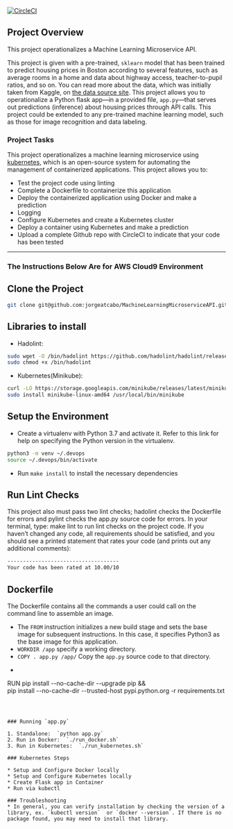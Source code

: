 [![CircleCI](https://dl.circleci.com/status-badge/img/gh/jorgeatcabo/MachineLearningMicroserviceAPI/tree/main.svg?style=svg)](https://dl.circleci.com/status-badge/redirect/gh/jorgeatcabo/MachineLearningMicroserviceAPI/tree/main)

## Project Overview

This project operationalizes a Machine Learning Microservice API. 

This project is given with a pre-trained, `sklearn` model that has been trained to predict housing prices in Boston according to several features, such as average rooms in a home and data about highway access, teacher-to-pupil ratios, and so on. You can read more about the data, which was initially taken from Kaggle, on [the data source site](https://www.kaggle.com/c/boston-housing). This project allows you to operationalize a Python flask app—in a provided file, `app.py`—that serves out predictions (inference) about housing prices through API calls. This project could be extended to any pre-trained machine learning model, such as those for image recognition and data labeling.

### Project Tasks

This project operationalizes a machine learning microservice using [kubernetes](https://kubernetes.io/), which is an open-source system for automating the management of containerized applications. This project allows you to:
* Test the project code using linting
* Complete a Dockerfile to containerize this application
* Deploy the containerized application using Docker and make a prediction
* Logging
* Configure Kubernetes and create a Kubernetes cluster
* Deploy a container using Kubernetes and make a prediction
* Upload a complete Github repo with CircleCI to indicate that your code has been tested

---
### The Instructions Below Are for AWS Cloud9 Environment

## Clone the Project
```bash
git clone git@github.com:jorgeatcabo/MachineLearningMicroserviceAPI.git
```

## Libraries to install
* Hadolint:
```bash
sudo wget -O /bin/hadolint https://github.com/hadolint/hadolint/releases/download/v2.12.0/hadolint-Linux-x86_64
sudo chmod +x /bin/hadolint
```

* Kubernetes(Minikube):
```bash
curl -LO https://storage.googleapis.com/minikube/releases/latest/minikube-linux-amd64
sudo install minikube-linux-amd64 /usr/local/bin/minikube
```


## Setup the Environment

* Create a virtualenv with Python 3.7 and activate it. Refer to this link for help on specifying the Python version in the virtualenv. 
```bash
python3 -m venv ~/.devops
source ~/.devops/bin/activate
```
* Run `make install` to install the necessary dependencies

## Run Lint Checks
This project also must pass two lint checks; hadolint checks the Dockerfile for errors and pylint checks the app.py source code for errors.
In your terminal, type: make lint to run lint checks on the project code. If you haven’t changed any code, all requirements should be satisfied, and you should see a printed statement that rates your code (and prints out any additional comments):
```bash
------------------------------------
Your code has been rated at 10.00/10
```

## Dockerfile
The Dockerfile contains all the commands a user could call on the command line to assemble an image.
 * The `FROM` instruction initializes a new build stage and sets the base image for subsequent instructions. In this case, it specifies Python3 as the base image for this application.
 * `WORKDIR /app` specify a working directory.
 * `COPY . app.py /app/` Copy the `app.py` source code to that directory.
 * ```bash
  RUN pip install --no-cache-dir --upgrade pip &&\
    pip install --no-cache-dir --trusted-host pypi.python.org -r requirements.txt
   ```



### Running `app.py`

1. Standalone:  `python app.py`
2. Run in Docker:  `./run_docker.sh`
3. Run in Kubernetes:  `./run_kubernetes.sh`

### Kubernetes Steps

* Setup and Configure Docker locally
* Setup and Configure Kubernetes locally
* Create Flask app in Container
* Run via kubectl

### Troubleshooting
* In general, you can verify installation by checking the version of a library, ex. `kubectl version`  or `docker --version`. If there is no package found, you may need to install that library.

